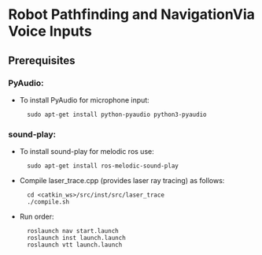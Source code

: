# Robot Pathfinding and NavigationVia Voice Inputs

## Prerequisites

### PyAudio:

* To install PyAudio for microphone input:
        
        sudo apt-get install python-pyaudio python3-pyaudio

### sound-play:

* To install sound-play for melodic ros use:
        
        sudo apt-get install ros-melodic-sound-play

* Compile laser_trace.cpp (provides laser ray tracing) as follows:
        
        cd <catkin_ws>/src/inst/src/laser_trace
        ./compile.sh

* Run order:

        roslaunch nav start.launch
        roslaunch inst launch.launch
        roslaunch vtt launch.launch

